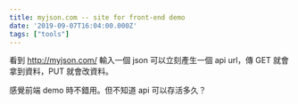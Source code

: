 ```yaml
---
title: myjson.com -- site for front-end demo
date: '2019-09-07T16:04:00.000Z'
tags: ["tools"]
---
```


看到 http://myjson.com/ 輸入一個 json 可以立刻產生一個 api url，傳 GET 就會拿到資料，PUT 就會改資料。

感覺前端 demo 時不錯用。但不知道 api 可以存活多久？

